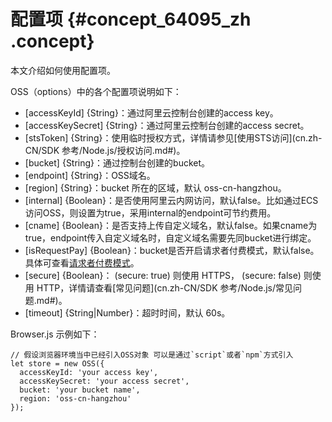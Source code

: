 # 配置项 {#concept_64095_zh .concept}

本文介绍如何使用配置项。

OSS（options）中的各个配置项说明如下：

-   \[accessKeyId\] \{String\}：通过阿里云控制台创建的access key。
-   \[accessKeySecret\] \{String\}：通过阿里云控制台创建的access secret。
-   \[stsToken\] \{String\}：使用临时授权方式，详情请参见[使用STS访问](cn.zh-CN/SDK 参考/Node.js/授权访问.md#)。
-   \[bucket\] \{String\}：通过控制台创建的bucket。
-   \[endpoint\] \{String\}：OSS域名。
-   \[region\] \{String\}：bucket 所在的区域，默认 oss-cn-hangzhou。
-   \[internal\] \{Boolean\}：是否使用阿里云内网访问，默认false。比如通过ECS访问OSS，则设置为true，采用internal的endpoint可节约费用。
-   \[cname\] \{Boolean\}：是否支持上传自定义域名，默认false。如果cname为true，endpoint传入自定义域名时，自定义域名需要先同bucket进行绑定。
-   \[isRequestPay\] \{Boolean\}：bucket是否开启请求者付费模式，默认false。具体可查看[请求者付费模式](../../../../../cn.zh-CN/开发指南/存储空间（Bucket）/请求者付费模式.md#)。
-   \[secure\] \{Boolean\}： \(secure: true\) 则使用 HTTPS， \(secure: false\) 则使用 HTTP，详情请查看[常见问题](cn.zh-CN/SDK 参考/Node.js/常见问题.md#)。
-   \[timeout\] \{String|Number\}：超时时间，默认 60s。

Browser.js 示例如下：

```
// 假设浏览器环境当中已经引入OSS对象 可以是通过`script`或者`npm`方式引入
let store = new OSS({
  accessKeyId: 'your access key',
  accessKeySecret: 'your access secret',
  bucket: 'your bucket name',
  region: 'oss-cn-hangzhou'
});

```

